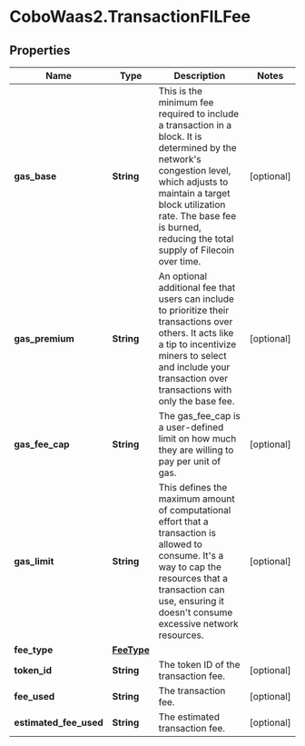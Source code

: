 # CoboWaas2.TransactionFILFee

## Properties

Name | Type | Description | Notes
------------ | ------------- | ------------- | -------------
**gas_base** | **String** | This is the minimum fee required to include a transaction in a block. It is determined by the network&#39;s congestion level, which adjusts to maintain a target block utilization rate. The base fee is burned, reducing the total supply of Filecoin over time. | [optional] 
**gas_premium** | **String** | An optional additional fee that users can include to prioritize their transactions over others. It acts like a tip to incentivize miners to select and include your transaction over transactions with only the base fee. | [optional] 
**gas_fee_cap** | **String** | The gas_fee_cap is a user-defined limit on how much they are willing to pay per unit of gas. | [optional] 
**gas_limit** | **String** | This defines the maximum amount of computational effort that a transaction is allowed to consume. It&#39;s a way to cap the resources that a transaction can use, ensuring it doesn&#39;t consume excessive network resources. | [optional] 
**fee_type** | [**FeeType**](FeeType.md) |  | 
**token_id** | **String** | The token ID of the transaction fee. | [optional] 
**fee_used** | **String** | The transaction fee. | [optional] 
**estimated_fee_used** | **String** | The estimated transaction fee. | [optional] 


